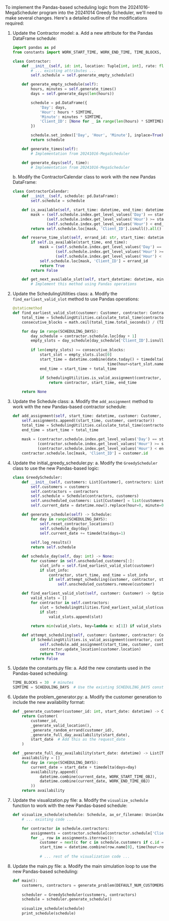 To implement the Pandas-based scheduling logic from the 20241016-MegaScheduler program into the 20241014 Greedy Scheduler, we'll need to make several changes. Here's a detailed outline of the modifications required:

1. Update the Contractor model:
   a. Add a new attribute for the Pandas DataFrame schedule:
      ```python
      import pandas as pd
      from constants import WORK_START_TIME, WORK_END_TIME, TIME_BLOCKS, SIMTIME

      class Contractor:
          def __init__(self, id: int, location: Tuple[int, int], rate: float):
              # ... existing attributes ...
              self.schedule = self.generate_empty_schedule()

          def generate_empty_schedule(self):
              hours, minutes = self.generate_times()
              days = self.generate_days(len(hours))

              schedule = pd.DataFrame({
                  'Day': days,
                  'Hour': hours * SIMTIME,
                  'Minute': minutes * SIMTIME,
                  'Client_ID': [None for _ in range(len(hours) * SIMTIME)]
              })

              schedule.set_index(['Day', 'Hour', 'Minute'], inplace=True)
              return schedule

          def generate_times(self):
              # Implementation from 20241016-MegaScheduler

          def generate_days(self, time):
              # Implementation from 20241016-MegaScheduler
      ```

   b. Modify the ContractorCalendar class to work with the new Pandas DataFrame:
      ```python
      class ContractorCalendar:
          def __init__(self, schedule: pd.DataFrame):
              self.schedule = schedule

          def is_available(self, start_time: datetime, end_time: datetime) -> bool:
              mask = (self.schedule.index.get_level_values('Day') == start_time.date()) & \
                     (self.schedule.index.get_level_values('Hour') >= start_time.hour) & \
                     (self.schedule.index.get_level_values('Hour') < end_time.hour)
              return self.schedule.loc[mask, 'Client_ID'].isnull().all()

          def reserve_time_slot(self, errand_id: str, start_time: datetime, end_time: datetime) -> bool:
              if self.is_available(start_time, end_time):
                  mask = (self.schedule.index.get_level_values('Day') == start_time.date()) & \
                         (self.schedule.index.get_level_values('Hour') >= start_time.hour) & \
                         (self.schedule.index.get_level_values('Hour') < end_time.hour)
                  self.schedule.loc[mask, 'Client_ID'] = errand_id
                  return True
              return False

          def get_next_available_slot(self, start_datetime: datetime, min_duration: timedelta) -> Optional[Dict[str, datetime]]:
              # Implement this method using Pandas operations
      ```

2. Update the SchedulingUtilities class:
   a. Modify the `find_earliest_valid_slot` method to use Pandas operations:
      ```python
      @staticmethod
      def find_earliest_valid_slot(customer: Customer, contractor: Contractor) -> Optional[Tuple[Contractor, datetime, datetime]]:
          total_time = SchedulingUtilities.calculate_total_time(contractor, customer, customer.desired_errand)
          consecutive_blocks = math.ceil(total_time.total_seconds() / (TIME_BLOCKS * 60))

          for day in range(SCHEDULING_DAYS):
              day_schedule = contractor.schedule.loc[day + 1]
              empty_slots = day_schedule[day_schedule['Client_ID'].isnull()]
              
              if len(empty_slots) >= consecutive_blocks:
                  start_slot = empty_slots.iloc[0]
                  start_time = datetime.combine(date.today() + timedelta(days=day), 
                                                time(hour=start_slot.name[0], minute=start_slot.name[1]))
                  end_time = start_time + total_time
                  
                  if SchedulingUtilities.is_valid_assignment(contractor, customer, start_time, end_time):
                      return contractor, start_time, end_time

          return None
      ```

3. Update the Schedule class:
   a. Modify the `add_assignment` method to work with the new Pandas-based contractor schedule:
      ```python
      def add_assignment(self, start_time: datetime, customer: Customer, contractor: Contractor) -> None:
          self.assignments.append((start_time, customer, contractor))
          total_time = SchedulingUtilities.calculate_total_time(contractor, customer, customer.desired_errand)
          end_time = start_time + total_time
          
          mask = (contractor.schedule.index.get_level_values('Day') == start_time.date()) & \
                 (contractor.schedule.index.get_level_values('Hour') >= start_time.hour) & \
                 (contractor.schedule.index.get_level_values('Hour') < end_time.hour)
          contractor.schedule.loc[mask, 'Client_ID'] = customer.id
      ```

4. Update the initial_greedy_scheduler.py:
   a. Modify the `GreedyScheduler` class to use the new Pandas-based logic:
      ```python
      class GreedyScheduler:
          def __init__(self, customers: List[Customer], contractors: List[Contractor]):
              self.customers = customers
              self.contractors = contractors
              self.schedule = Schedule(contractors, customers)
              self.unscheduled_customers: List[Customer] = list(customers)
              self.current_date = datetime.now().replace(hour=0, minute=0, second=0, microsecond=0)

          def generate_schedule(self) -> Schedule:
              for day in range(SCHEDULING_DAYS):
                  self.reset_contractor_locations()
                  self.schedule_day(day)
                  self.current_date += timedelta(days=1)
              
              self.log_results()
              return self.schedule

          def schedule_day(self, day: int) -> None:
              for customer in self.unscheduled_customers[:]:
                  slot_info = self.find_earliest_valid_slot(customer)
                  if slot_info:
                      contractor, start_time, end_time = slot_info
                      if self.attempt_scheduling(customer, contractor, start_time, end_time):
                          self.unscheduled_customers.remove(customer)

          def find_earliest_valid_slot(self, customer: Customer) -> Optional[Tuple[Contractor, datetime, datetime]]:
              valid_slots = []
              for contractor in self.contractors:
                  slot = SchedulingUtilities.find_earliest_valid_slot(customer, contractor)
                  if slot:
                      valid_slots.append(slot)
              
              return min(valid_slots, key=lambda x: x[1]) if valid_slots else None

          def attempt_scheduling(self, customer: Customer, contractor: Contractor, start_time: datetime, end_time: datetime) -> bool:
              if SchedulingUtilities.is_valid_assignment(contractor, customer, start_time, end_time):
                  self.schedule.add_assignment(start_time, customer, contractor)
                  contractor.update_location(customer.location)
                  return True
              return False
      ```

5. Update the constants.py file:
   a. Add the new constants used in the Pandas-based scheduling:
      ```python
      TIME_BLOCKS = 30  # minutes
      SIMTIME = SCHEDULING_DAYS  # Use the existing SCHEDULING_DAYS constant
      ```

6. Update the problem_generator.py:
   a. Modify the customer generation to include the new availability format:
      ```python
      def _generate_customer(customer_id: int, start_date: datetime) -> Customer:
          return Customer(
              customer_id,
              _generate_valid_location(),
              _generate_random_errand(customer_id),
              _generate_full_day_availability(start_date),
              start_date  # Add this as the request_date
          )

      def _generate_full_day_availability(start_date: datetime) -> List[Tuple[datetime, datetime]]:
          availability = []
          for day in range(SCHEDULING_DAYS):
              current_date = start_date + timedelta(days=day)
              availability.append((
                  datetime.combine(current_date, WORK_START_TIME_OBJ),
                  datetime.combine(current_date, WORK_END_TIME_OBJ)
              ))
          return availability
      ```

7. Update the visualization.py file:
   a. Modify the `visualize_schedule` function to work with the new Pandas-based schedule:
      ```python
      def visualize_schedule(schedule: Schedule, ax_or_filename: Union[Axes, str, None] = None) -> None:
          # ... existing code ...

          for contractor in schedule.contractors:
              assignments = contractor.schedule[contractor.schedule['Client_ID'].notnull()]
              for _, row in assignments.iterrows():
                  customer = next(c for c in schedule.customers if c.id == row['Client_ID'])
                  start_time = datetime.combine(row.name[0], time(hour=row.name[1], minute=row.name[2]))
                  
                  # ... rest of the visualization code ...
      ```

8. Update the main.py file:
   a. Modify the main simulation loop to use the new Pandas-based scheduling:
      ```python
      def main():
          customers, contractors = generate_problem(DEFAULT_NUM_CUSTOMERS, DEFAULT_NUM_CONTRACTORS)
          
          scheduler = GreedyScheduler(customers, contractors)
          schedule = scheduler.generate_schedule()
          
          visualize_schedule(schedule)
          print_schedule(schedule)
      ```

